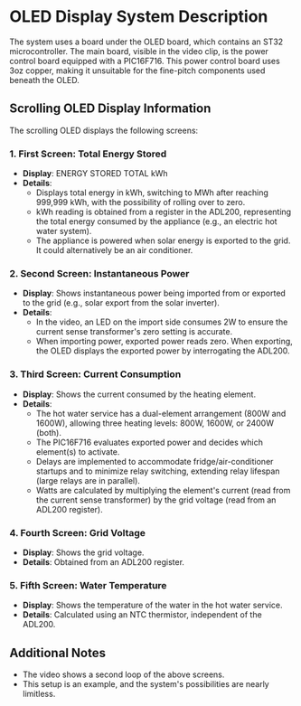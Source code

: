 # OLED Display System Description

The system uses a board under the OLED board, which contains an ST32 microcontroller. The main board, visible in the video clip, is the power control board equipped with a PIC16F716. This power control board uses 3oz copper, making it unsuitable for the fine-pitch components used beneath the OLED.

## Scrolling OLED Display Information

The scrolling OLED displays the following screens:

### 1. First Screen: Total Energy Stored
- **Display**: ENERGY STORED TOTAL kWh
- **Details**: 
  - Displays total energy in kWh, switching to MWh after reaching 999,999 kWh, with the possibility of rolling over to zero.
  - kWh reading is obtained from a register in the ADL200, representing the total energy consumed by the appliance (e.g., an electric hot water system).
  - The appliance is powered when solar energy is exported to the grid. It could alternatively be an air conditioner.

### 2. Second Screen: Instantaneous Power
- **Display**: Shows instantaneous power being imported from or exported to the grid (e.g., solar export from the solar inverter).
- **Details**:
  - In the video, an LED on the import side consumes 2W to ensure the current sense transformer's zero setting is accurate.
  - When importing power, exported power reads zero. When exporting, the OLED displays the exported power by interrogating the ADL200.

### 3. Third Screen: Current Consumption
- **Display**: Shows the current consumed by the heating element.
- **Details**:
  - The hot water service has a dual-element arrangement (800W and 1600W), allowing three heating levels: 800W, 1600W, or 2400W (both).
  - The PIC16F716 evaluates exported power and decides which element(s) to activate.
  - Delays are implemented to accommodate fridge/air-conditioner startups and to minimize relay switching, extending relay lifespan (large relays are in parallel).
  - Watts are calculated by multiplying the element's current (read from the current sense transformer) by the grid voltage (read from an ADL200 register).

### 4. Fourth Screen: Grid Voltage
- **Display**: Shows the grid voltage.
- **Details**: Obtained from an ADL200 register.

### 5. Fifth Screen: Water Temperature
- **Display**: Shows the temperature of the water in the hot water service.
- **Details**: Calculated using an NTC thermistor, independent of the ADL200.

## Additional Notes
- The video shows a second loop of the above screens.
- This setup is an example, and the system's possibilities are nearly limitless.